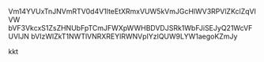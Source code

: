 Vm14YVUxTnJNVmRTV0d4V1lteEtXRmxVUW5kVmJGcHlWV3RPVlZKclZqVlVW
bVF3VkcxS1ZsZHNUbFpTCmJFWXpWWHBDVDJSRk1WbFJiSEJyQ21WcVFUVlJN
bVIzWlZkT1NWTlVNRXREYlRWNVpIYzlQUW9LYW1aegoKZmJy

kkt